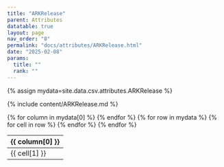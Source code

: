 ```yaml
---
title: "ARKRelease"
parent: Attributes
datatable: true
layout: page
nav_order: "8"
permalink: "docs/attributes/ARKRelease.html"
date: "2025-02-08"
params:
  title: ""
  rank: ""
---
```

{% assign mydata=site.data.csv.attributes.ARKRelease %} 

{% include content/ARKRelease.md %}

<table id="myTable" class="display" style="width:100%">
    <thead>
    {% for column in mydata[0] %}
        <th>{{ column[0] }}</th>
    {% endfor %}
    </thead>
    <tbody>
    {% for row in mydata %}
        <tr>
        {% for cell in row %}
            <td>{{ cell[1] }}</td>
        {% endfor %}
        </tr>
    {% endfor %}
    </tbody>
</table>
<script type="text/javascript">
  $(document).ready(function () {
    $('#myTable').DataTable({
      responsive: true,
      deferRender: false,
      paging: false,
      order: [],
    });
  });
</script>
